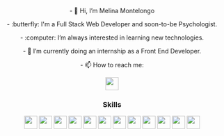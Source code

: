<div align="center">
  <p>- 👋 Hi, I’m Melina Montelongo</p>
  <p>- :butterfly: I'm a Full Stack Web Developer and soon-to-be Psychologist.</p>
  <p>- :computer: I’m always interested in learning new technologies.</p>
  <p>- 🌱 I’m currently doing an internship as a Front End Developer.</p>
<p>- 📫 How to reach me:</p> <a href= "https://www.linkedin.com/in/melina-montelongo/"><img src="https://cdn.jsdelivr.net/gh/devicons/devicon/icons/linkedin/linkedin-original.svg" style="width:30px; height: 30px"/><a/>
</div>
  
<div align="center">
<h3>Skills</h3>
<img src="https://cdn.jsdelivr.net/gh/devicons/devicon/icons/javascript/javascript-original.svg" style="width:30px; height:30px;"/>
<img src="https://cdn.jsdelivr.net/gh/devicons/devicon/icons/html5/html5-original.svg" style="width:30px; height:30px;"/>
<img src="https://cdn.jsdelivr.net/gh/devicons/devicon/icons/css3/css3-original.svg" style="width:30px; height:30px;"/>
<img src="https://cdn.jsdelivr.net/gh/devicons/devicon/icons/sass/sass-original.svg" style="width:30px; height:30px;"/>
<img src="https://cdn.jsdelivr.net/gh/devicons/devicon/icons/bootstrap/bootstrap-original.svg" style="width:30px; height:30px;"/>
<img src="https://cdn.jsdelivr.net/gh/devicons/devicon/icons/tailwindcss/tailwindcss-original-wordmark.svg" style="width:30px; height:30px;"/>
<img src="https://cdn.jsdelivr.net/gh/devicons/devicon/icons/react/react-original.svg" style="width:30px; height:30px;"/>
<img src="https://cdn.jsdelivr.net/gh/devicons/devicon/icons/nodejs/nodejs-original.svg" style="width:30px; height:30px;" />
<img src="https://cdn.jsdelivr.net/gh/devicons/devicon/icons/express/express-original.svg" style="width:30px; height:30px;"/>
<img src="https://cdn.jsdelivr.net/gh/devicons/devicon/icons/postgresql/postgresql-plain.svg" style="width:30px; height:30px;"/>
<img src="https://cdn.jsdelivr.net/gh/devicons/devicon/icons/python/python-original.svg" style="width:30px; height:30px;"/>
<img src="https://cdn.jsdelivr.net/gh/devicons/devicon/icons/django/django-plain.svg" style="width:30px; height:30px;"/>
</div>
<!---
melinamontelongo/melinamontelongo is a ✨ special ✨ repository because its `README.md` (this file) appears on your GitHub profile.
You can click the Preview link to take a look at your changes.
--->
